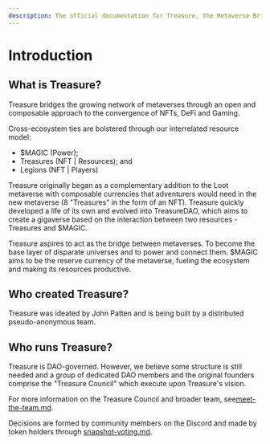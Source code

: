```yaml
---
description: The official documentation for Treasure, the Metaverse Bridgeworld.
---
```


# Introduction

## What is Treasure?

Treasure bridges the growing network of metaverses through an open and composable approach to the convergence of NFTs, DeFi and Gaming.

Cross-ecosystem ties are bolstered through our interrelated resource model:

* $MAGIC (Power);
* Treasures (NFT | Resources); and&#x20;
* Legions (NFT | Players)

Treasure originally began as a complementary addition to the Loot metaverse with composable currencies that adventurers would need in the new metaverse (8 "Treasures" in the form of an NFT). Treasure quickly developed a life of its own and evolved into TreasureDAO, which aims to create a gigaverse based on the interaction between two resources - Treasures and $MAGIC.&#x20;

Treasure aspires to act as the bridge between metaverses. To become the base layer of disparate universes and to power and connect them. $MAGIC aims to be the reserve currency of the metaverse, fueling the ecosystem and making its resources productive.

## Who created Treasure?

Treasure was ideated by John Patten and is being built by a distributed pseudo-anonymous team.

## Who runs Treasure?

Treasure is DAO-governed. However, we believe some structure is still needed and a group of dedicated DAO members and the original founders comprise the "Treasure Council" which execute upon Treasure's vision.

For more information on the Treasure Council and broader team, see[meet-the-team.md](meet-the-team.md "mention").

Decisions are formed by community members on the Discord and made by token holders through [snapshot-voting.md](governance/snapshot-voting.md "mention").&#x20;
